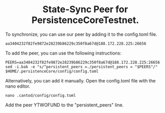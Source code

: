 <h1 align="center"> State-Sync Peer for PersistenceCoreTestnet. </h1>
To synchronize, you can use our peer by adding it to the config.toml file.

```
aa3404232f82fe9872e28239b86229c350f8a67d@188.172.228.225:26656
```
To add the peer, you can use the following instructions:
```
PEERS=aa3404232f82fe9872e28239b86229c350f8a67d@188.172.228.225:26656
sed -i.bak -e "s/^persistent_peers =./persistent_peers = "$PEERS"/" $HOME/.persistenceCore/config/config.toml
```

Alternatively, you can add it manually.
Open the config.toml file with the nano editor.
```
nano .cantod/config/config.toml
```
Add the peer YTWOFUND to the "persistent_peers" line.
